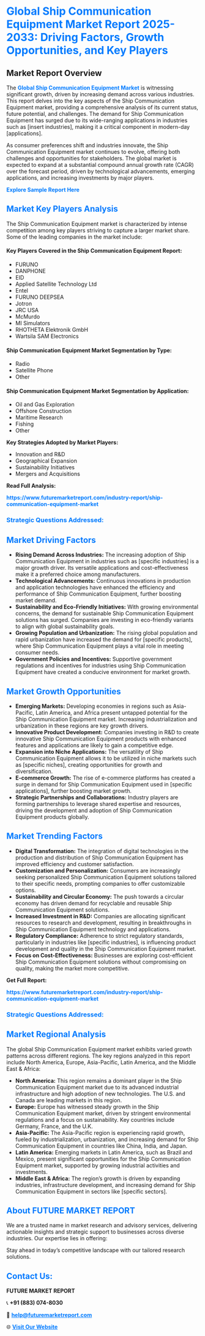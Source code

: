 <h1 style="color: #007BFF;">Global Ship Communication Equipment Market Report 2025-2033: Driving Factors, Growth Opportunities, and Key Players</h1>

<section id="overview">
<h2>Market Report Overview</h2>
<p>The <a href="https://www.futuremarketreport.com/industry-report/ship-communication-equipment-market" style="color: #007BFF; text-decoration: none;"><strong>Global Ship Communication Equipment Market</strong></a> is witnessing significant growth, driven by increasing demand across various industries. This report delves into the key aspects of the Ship Communication Equipment market, providing a comprehensive analysis of its current status, future potential, and challenges. The demand for Ship Communication Equipment has surged due to its wide-ranging applications in industries such as [insert industries], making it a critical component in modern-day [applications].</p>
<p>As consumer preferences shift and industries innovate, the Ship Communication Equipment market continues to evolve, offering both challenges and opportunities for stakeholders. The global market is expected to expand at a substantial compound annual growth rate (CAGR) over the forecast period, driven by technological advancements, emerging applications, and increasing investments by major players.</p>
</section>

<section id="overview">
<p><a href="https://www.futuremarketreport.com/request-sample/reportId=97842" style="color: #007BFF; text-decoration: none;"><strong>Explore Sample Report Here</strong></a></p>
</section>

<section id="key-players">
<h2 style="color: #007BFF;">Market Key Players Analysis</h2>
<p>The Ship Communication Equipment market is characterized by intense competition among key players striving to capture a larger market share. Some of the leading companies in the market include:</p>
<h4>Key Players Covered in the Ship Communication Equipment Report:</h4>
<ul><li>FURUNO</li><li>DANPHONE</li><li>EID</li><li>Applied Satellite Technology Ltd</li><li>Entel</li><li>FURUNO DEEPSEA</li><li>Jotron</li><li>JRC USA</li><li>McMurdo</li><li>MI Simulators</li><li>RHOTHETA Elektronik GmbH</li><li>Wartsila SAM Electronics</li></ul>
<h4>Ship Communication Equipment Market Segmentation by Type:</h4>
<ul><li>Radio</li><li>Satellite Phone</li><li>Other</li></ul>

<h4>Ship Communication Equipment Market Segmentation by Application:</h4>
<ul><li>Oil and Gas Exploration</li><li>Offshore Construction</li><li>Maritime Research</li><li>Fishing</li><li>Other</li></ul>
<p><strong>Key Strategies Adopted by Market Players:</strong></p>
<ul>
<li>Innovation and R&D</li>
<li>Geographical Expansion</li>
<li>Sustainability Initiatives</li>
<li>Mergers and Acquisitions</li>
</ul>
</section>

<section>
<p><strong>Read Full Analysis: </strong></p><a href="https://www.futuremarketreport.com/industry-report/ship-communication-equipment-market" style="color: #007BFF; text-decoration: none;"><strong>https://www.futuremarketreport.com/industry-report/ship-communication-equipment-market</strong></a>
<h3 style="color: #007BFF;">Strategic Questions Addressed:</h3>
</section>

<section id="driving-factors">
<h2 style="color: #007BFF;">Market Driving Factors</h2>
<ul>
<li><strong>Rising Demand Across Industries:</strong> The increasing adoption of Ship Communication Equipment in industries such as [specific industries] is a major growth driver. Its versatile applications and cost-effectiveness make it a preferred choice among manufacturers.</li>
<li><strong>Technological Advancements:</strong> Continuous innovations in production and application technologies have enhanced the efficiency and performance of Ship Communication Equipment, further boosting market demand.</li>
<li><strong>Sustainability and Eco-Friendly Initiatives:</strong> With growing environmental concerns, the demand for sustainable Ship Communication Equipment solutions has surged. Companies are investing in eco-friendly variants to align with global sustainability goals.</li>
<li><strong>Growing Population and Urbanization:</strong> The rising global population and rapid urbanization have increased the demand for [specific products], where Ship Communication Equipment plays a vital role in meeting consumer needs.</li>
<li><strong>Government Policies and Incentives:</strong> Supportive government regulations and incentives for industries using Ship Communication Equipment have created a conducive environment for market growth.</li>
</ul>
</section>

<section id="growth-opportunities">
<h2 style="color: #007BFF;">Market Growth Opportunities</h2>
<ul>
<li><strong>Emerging Markets:</strong> Developing economies in regions such as Asia-Pacific, Latin America, and Africa present untapped potential for the Ship Communication Equipment market. Increasing industrialization and urbanization in these regions are key growth drivers.</li>
<li><strong>Innovative Product Development:</strong> Companies investing in R&D to create innovative Ship Communication Equipment products with enhanced features and applications are likely to gain a competitive edge.</li>
<li><strong>Expansion into Niche Applications:</strong> The versatility of Ship Communication Equipment allows it to be utilized in niche markets such as [specific niches], creating opportunities for growth and diversification.</li>
<li><strong>E-commerce Growth:</strong> The rise of e-commerce platforms has created a surge in demand for Ship Communication Equipment used in [specific applications], further boosting market growth.</li>
<li><strong>Strategic Partnerships and Collaborations:</strong> Industry players are forming partnerships to leverage shared expertise and resources, driving the development and adoption of Ship Communication Equipment products globally.</li>
</ul>
</section>

<section id="trending-factors">
<h2 style="color: #007BFF;">Market Trending Factors</h2>
<ul>
<li><strong>Digital Transformation:</strong> The integration of digital technologies in the production and distribution of Ship Communication Equipment has improved efficiency and customer satisfaction.</li>
<li><strong>Customization and Personalization:</strong> Consumers are increasingly seeking personalized Ship Communication Equipment solutions tailored to their specific needs, prompting companies to offer customizable options.</li>
<li><strong>Sustainability and Circular Economy:</strong> The push towards a circular economy has driven demand for recyclable and reusable Ship Communication Equipment solutions.</li>
<li><strong>Increased Investment in R&D:</strong> Companies are allocating significant resources to research and development, resulting in breakthroughs in Ship Communication Equipment technology and applications.</li>
<li><strong>Regulatory Compliance:</strong> Adherence to strict regulatory standards, particularly in industries like [specific industries], is influencing product development and quality in the Ship Communication Equipment market.</li>
<li><strong>Focus on Cost-Effectiveness:</strong> Businesses are exploring cost-efficient Ship Communication Equipment solutions without compromising on quality, making the market more competitive.</li>
</ul>
</section>

<section>
<p><strong>Get Full Report: </strong></p><a href="https://www.futuremarketreport.com/industry-report/ship-communication-equipment-market" style="color: #007BFF; text-decoration: none;"><strong>https://www.futuremarketreport.com/industry-report/ship-communication-equipment-market</strong></a>
<h3 style="color: #007BFF;">Strategic Questions Addressed:</h3>
</section>


<section id="regional-analysis">
<h2 style="color: #007BFF;">Market Regional Analysis</h2>
<p>The global Ship Communication Equipment market exhibits varied growth patterns across different regions. The key regions analyzed in this report include North America, Europe, Asia-Pacific, Latin America, and the Middle East & Africa:</p>
<ul>
<li><strong>North America:</strong> This region remains a dominant player in the Ship Communication Equipment market due to its advanced industrial infrastructure and high adoption of new technologies. The U.S. and Canada are leading markets in this region.</li>
<li><strong>Europe:</strong> Europe has witnessed steady growth in the Ship Communication Equipment market, driven by stringent environmental regulations and a focus on sustainability. Key countries include Germany, France, and the U.K.</li>
<li><strong>Asia-Pacific:</strong> The Asia-Pacific region is experiencing rapid growth, fueled by industrialization, urbanization, and increasing demand for Ship Communication Equipment in countries like China, India, and Japan.</li>
<li><strong>Latin America:</strong> Emerging markets in Latin America, such as Brazil and Mexico, present significant opportunities for the Ship Communication Equipment market, supported by growing industrial activities and investments.</li>
<li><strong>Middle East & Africa:</strong> The region’s growth is driven by expanding industries, infrastructure development, and increasing demand for Ship Communication Equipment in sectors like [specific sectors].</li>
</ul>
</section>

<footer>
<h2 style="color: #007BFF;">About FUTURE MARKET REPORT</h2>
<p>We are a trusted name in market research and advisory services, delivering actionable insights and strategic support to businesses across diverse industries. Our expertise lies in offering:</p>

<p>Stay ahead in today’s competitive landscape with our tailored research solutions.</p>

<h2 style="color: #007BFF;">Contact Us:</h2>
<p><strong>FUTURE MARKET REPORT</strong></p>
<p>📞 <strong>+91 (883) 074-8030</strong></p>
<p>📧 <strong><a href="mailto:help@futuremarketreport.com" style="color: #007BFF;">help@futuremarketreport.com</a></strong></p>
<p>🌐 <strong><a href="https://www.futuremarketreport.com/" style="color: #007BFF;">Visit Our Website</a></strong></p>
</footer>